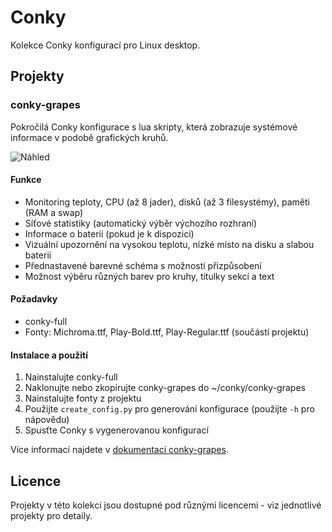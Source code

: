 # Conky

Kolekce Conky konfigurací pro Linux desktop.

## Projekty

### conky-grapes

Pokročilá Conky konfigurace s lua skripty, která zobrazuje systémové informace v podobě grafických kruhů.

![Náhled](conky-grapes/conky.png)

#### Funkce
- Monitoring teploty, CPU (až 8 jader), disků (až 3 filesystémy), paměti (RAM a swap)
- Síťové statistiky (automatický výběr výchozího rozhraní)
- Informace o baterii (pokud je k dispozici)
- Vizuální upozornění na vysokou teplotu, nízké místo na disku a slabou baterii
- Přednastavené barevné schéma s možností přizpůsobení
- Možnost výběru různých barev pro kruhy, titulky sekcí a text

#### Požadavky
- conky-full
- Fonty: Michroma.ttf, Play-Bold.ttf, Play-Regular.ttf (součástí projektu)

#### Instalace a použití
1. Nainstalujte conky-full
2. Naklonujte nebo zkopírujte conky-grapes do ~/conky/conky-grapes
3. Nainstalujte fonty z projektu
4. Použijte `create_config.py` pro generování konfigurace (použijte `-h` pro nápovědu)
5. Spusťte Conky s vygenerovanou konfigurací

Více informací najdete v [dokumentaci conky-grapes](conky-grapes/README.md).

## Licence

Projekty v této kolekci jsou dostupné pod různými licencemi - viz jednotlivé projekty pro detaily.

